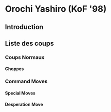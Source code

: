 # Orochi Yashiro (KoF '98)

## Introduction

## Liste des coups

### Coups Normaux

#### Choppes

### Command Moves

#### Special Moves

#### Desperation Move
